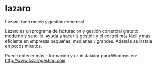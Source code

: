 # lazaro
Lázaro: facturación y gestión comercial

Lázaro es un programa de facturación y gestión comercial gratuito, moderno
y sencillo. Ayuda a hacer la gestión y el control más fácil y más eficiente
en empresas pequeñas, medianas y grandes. Además se instala en pocos minutos.

Puede obtener más información y un instalador para Windows en:
http://www.lazarogestion.com

